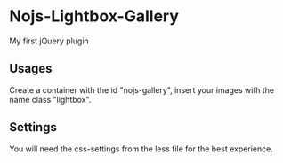 # Nojs-Lightbox-Gallery
My first jQuery plugin


## Usages
Create a container with the id "nojs-gallery",
insert your images with the name class "lightbox".

## Settings
You will need the css-settings from the less file for the best experience.
